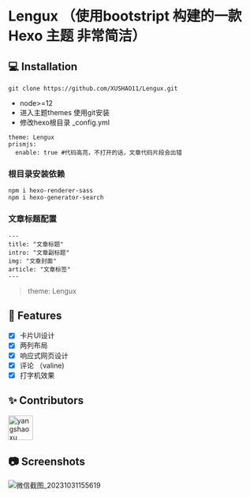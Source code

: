 # Lengux （使用bootstript 构建的一款 Hexo 主题 非常简洁）

## 💻 Installation

```
git clone https://github.com/XUSHAO11/Lengux.git
```

- node>=12
- 进入主题themes 使用git安装
- 修改hexo根目录 _config.yml
```
theme: Lengux
prismjs:
  enable: true #代码高亮，不打开的话，文章代码片段会出错
```
### 根目录安装依赖

```
npm i hexo-renderer-sass
npm i hexo-generator-search
```
### 文章标题配置

```
---
title: "文章标题"
intro: "文章副标题"
img: "文章封面"
article: "文章标签"
---
```
> theme: Lengux

## 🎉 Features
- [x] 卡片UI设计
- [x] 两列布局
- [x] 响应式网页设计
- [x] 评论 （valine)
- [x] 打字机效果

## ✨ Contributors

 <a href="https://github.com/XUSHAO11"><img src="https://avatars.githubusercontent.com/u/52852249?v=4" alt="yangshaoxu" style="width: 50px;height:50px;"></a> 

## 📷 Screenshots
<img src="https://picss.sunbangyan.cn/2023/10/31/8e2e37135665aea20db8ebd4c8bb36cf.png" alt="微信截图_20231031155619" />
